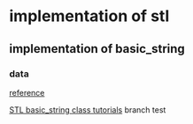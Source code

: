 # implementation of stl
## implementation of basic_string
### data
[reference](http://en.cppreference.com/w/)

[STL basic_string class tutorials](https://www.zhihu.com/question/29702729)
branch test
